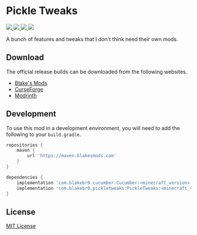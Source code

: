 # Pickle Tweaks

<p align="left">
    <a href="https://blakesmods.com/pickle-tweaks" alt="Downloads">
        <img src="https://img.shields.io/endpoint?url=https://api.blakesmods.com/v2/badges/pickletweaks/downloads&style=for-the-badge" />
    </a>
    <a href="https://blakesmods.com/pickle-tweaks" alt="Latest Version">
        <img src="https://img.shields.io/endpoint?url=https://api.blakesmods.com/v2/badges/pickletweaks/version&style=for-the-badge" />
    </a>
    <a href="https://blakesmods.com/pickle-tweaks" alt="Minecraft Version">
        <img src="https://img.shields.io/endpoint?url=https://api.blakesmods.com/v2/badges/pickletweaks/mc_version&style=for-the-badge" />
    </a>
    <a href="https://blakesmods.com/wiki/pickletweaks" alt="Wiki">
        <img src="https://img.shields.io/static/v1?label=wiki&message=view&color=brightgreen&style=for-the-badge" />
    </a>
</p>

A bunch of features and tweaks that I don't think need their own mods.

## Download

The official release builds can be downloaded from the following websites.

- [Blake's Mods](https://blakesmods.com/pickle-tweaks/download)
- [CurseForge](https://www.curseforge.com/minecraft/mc-mods/pickle-tweaks)
- [Modrinth](https://modrinth.com/mod/pickle-tweaks)

## Development

To use this mod in a development environment, you will need to add the following to your `build.gradle`.

```groovy
repositories {
    maven {
        url 'https://maven.blakesmods.com'
    }
}

dependencies {
    implementation 'com.blakebr0.cucumber:Cucumber:<minecraft_version>-<mod_version>'
    implementation 'com.blakebr0.pickletweaks:PickleTweaks:<minecraft_version>-<mod_version>'
}
```

## License

[MIT License](./LICENSE)
